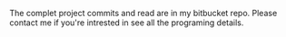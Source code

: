 The complet project commits and read are in my bitbucket repo. 
Please contact me if you're intrested in see all the programing details. 
